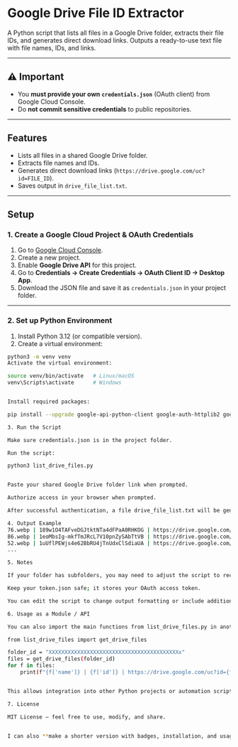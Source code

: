 # Google Drive File ID Extractor

A Python script that lists all files in a Google Drive folder, extracts their file IDs, and generates direct download links. Outputs a ready-to-use text file with file names, IDs, and links.

---

## ⚠️ Important
- You **must provide your own `credentials.json`** (OAuth client) from Google Cloud Console.  
- Do **not commit sensitive credentials** to public repositories.  

---

## Features
- Lists all files in a shared Google Drive folder.  
- Extracts file names and IDs.  
- Generates direct download links (`https://drive.google.com/uc?id=FILE_ID`).  
- Saves output in `drive_file_list.txt`.  

---

## Setup

### 1. Create a Google Cloud Project & OAuth Credentials
1. Go to [Google Cloud Console](https://console.developers.google.com/).  
2. Create a new project.  
3. Enable **Google Drive API** for this project.  
4. Go to **Credentials → Create Credentials → OAuth Client ID → Desktop App**.  
5. Download the JSON file and save it as `credentials.json` in your project folder.  

---

### 2. Set up Python Environment
1. Install Python 3.12 (or compatible version).  
2. Create a virtual environment:

```bash
python3 -m venv venv
Activate the virtual environment:

source venv/bin/activate   # Linux/macOS
venv\Scripts\activate      # Windows


Install required packages:

pip install --upgrade google-api-python-client google-auth-httplib2 google-auth-oauthlib

3. Run the Script

Make sure credentials.json is in the project folder.

Run the script:

python3 list_drive_files.py


Paste your shared Google Drive folder link when prompted.

Authorize access in your browser when prompted.

After successful authentication, a file drive_file_list.txt will be generated with all file names, IDs, and direct links.

4. Output Example
76.webp | 189w1O4TAFveDGJtktNTa4dFPaA0RHKOG | https://drive.google.com/uc?id=189w1O4TAFveDGJtktNTa4dFPaA0RHKOG
86.webp | 1eoMbsIg-mkfTmJRcL7V10pnZySAbTtVB | https://drive.google.com/uc?id=1eoMbsIg-mkfTmJRcL7V10pnZySAbTtVB
52.webp | 1uUflPEWjs4e62BbRU4jTnUdxClSdiaUA | https://drive.google.com/uc?id=1uUflPEWjs4e62BbRU4jTnUdxClSdiaUA
...

5. Notes

If your folder has subfolders, you may need to adjust the script to recursively list files.

Keep your token.json safe; it stores your OAuth access token.

You can edit the script to change output formatting or include additional file metadata.

6. Usage as a Module / API

You can also import the main functions from list_drive_files.py in another Python script and call them directly with a folder ID:

from list_drive_files import get_drive_files

folder_id = "XXXXXXXXXXXXXXXXXXXXXXXXXXXXXXXXXXXXXXXXXx"
files = get_drive_files(folder_id)
for f in files:
    print(f"{f['name']} | {f['id']} | https://drive.google.com/uc?id={f['id']}")


This allows integration into other Python projects or automation scripts.

7. License

MIT License – feel free to use, modify, and share.


I can also **make a shorter version with badges, installation, and usage sections** so it looks professional on GitHub. Do you want me to do that too?

